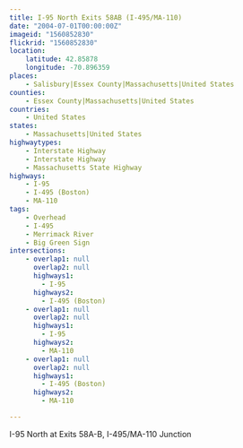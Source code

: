 ```yaml
---
title: I-95 North Exits 58AB (I-495/MA-110)
date: "2004-07-01T00:00:00Z"
imageid: "1560852830"
flickrid: "1560852830"
location:
    latitude: 42.85878
    longitude: -70.896359
places:
    - Salisbury|Essex County|Massachusetts|United States
counties:
    - Essex County|Massachusetts|United States
countries:
    - United States
states:
    - Massachusetts|United States
highwaytypes:
    - Interstate Highway
    - Interstate Highway
    - Massachusetts State Highway
highways:
    - I-95
    - I-495 (Boston)
    - MA-110
tags:
    - Overhead
    - I-495
    - Merrimack River
    - Big Green Sign
intersections:
    - overlap1: null
      overlap2: null
      highways1:
        - I-95
      highways2:
        - I-495 (Boston)
    - overlap1: null
      overlap2: null
      highways1:
        - I-95
      highways2:
        - MA-110
    - overlap1: null
      overlap2: null
      highways1:
        - I-495 (Boston)
      highways2:
        - MA-110

---
```

I-95 North at Exits 58A-B, I-495/MA-110 Junction